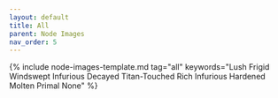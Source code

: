 ```yaml
---
layout: default
title: All
parent: Node Images
nav_order: 5
---
```


{% include node-images-template.md tag="all" keywords="Lush Frigid Windswept Infurious Decayed Titan-Touched Rich Infurious Hardened Molten Primal None" %}
